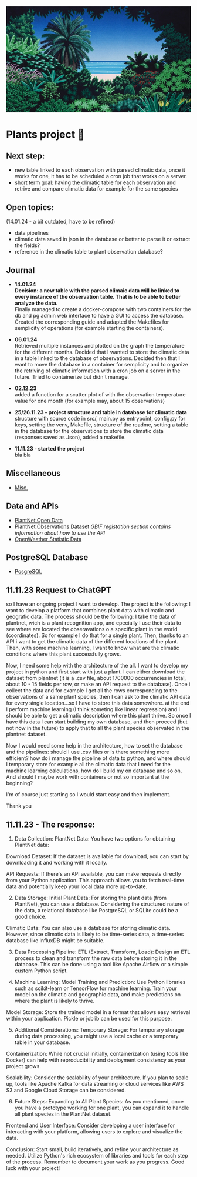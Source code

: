 ![Project Cover](https://github.com/mvomiero/plants/blob/main/assets/cover.jpeg)
# Plants project 🌴

## Next step:
* new table linked to each observation with parsed climatic data, once it works for one, it has to be scheduled a cron job that works on a server.
* short term goal: having the climatic table for each observation and retrive and compare climatic data for example for the same species

## Open topics:
(14.01.24 - a bit outdated, have to be refined)
* data pipelines
* climatic data saved in json in the database or better to parse it or extract the fields?
* reference in the climatic table to plant observation database?


## Journal

* __14.01.24__  
__Decision: a new table with the parsed climaic data will be linked to every instance of the observation table. That is to be able to better analyze the data.__  
Finally managed to create a docker-compose with two containers for the db and pg admin web interface to have a GUI to access the database. Created the corresponding guide and adapted the Makefiles for semplicity of operations (for example starting the containers).

* __06.01.24__  
Retrieved multiple instances and plotted on the graph the temperature for the different months. Decided that I wanted to store the climatic data in a table linked to the database of observations. Decided then that I want to move the database in a container for semplicity and to organize the retriving of climatic information with a cron job on a server in the future. Tried to containerize but didn't manage.

* __02.12.23__  
added a function for a scatter plot of with the observation temperature value for one month (for example may, about 15 observations)
* __25/26.11.23 - project structure and table in database for climatic data__  
structure with source code in src/, main.py as entrypoint, config.py for keys, setting the venv, Makefile, structure of the readme, setting a table in the database for the observations to store the climatic data (responses saved as Json), added a makefile. 
* __11.11.23 - started the project__   
bla bla

## Miscellaneous
* [Misc.](https://github.com/mvomiero/plants/blob/main/Guides/Miscellaneous.md)


## Data and APIs
* [PlantNet Open Data](https://plantnet.org/open-data/)
* [PlantNet Observations Dataset](https://www.gbif.org/dataset/7a3679ef-5582-4aaa-81f0-8c2545cafc81#description)  *GBIF registation section contains information about how to use the API*
* [OpenWeather Statistic Data](https://openweathermap.org/api/statistics-api#:~:text=Statistical%20Weather%20Data%20API%20allows,or%20for%20the%20entire%20year.)

## PostgreSQL Database
* [PosgreSQL](https://github.com/mvomiero/plants/blob/main/Guides/PostgreSQL.md)

## 11.11.23 Request to ChatGPT
so I have an ongoing project I want to develop. The project is the following: I want to develop a platform that combines plant data with climatic and geografic data. The process should be the following: I take the data of plantnet, wich is a plant recognition app, and epecially I use their data to see where are located  the obseravations o a specific plant in the world (coordinates). So for example I do that for a single plant. Then, thanks to an API i want to get the climatic data of the different locations of the plant. Then, with some machine learning, I want to know what are the climatic conditions where this plant successfully grows. 

Now, I need some help with the architecture of the all. I want to develop my project in python and first start with just a plant. I can either download the dataset from plantnet (it is a .csv file, about 1700000 occurrencies in total, about 10 - 15 fields per row, or make an API request to the database).
Once i collect the data and for example I get all the rows corresponding to the observations of a same plant species, then I can ask to the climatic API data for every single location...so I have to store this data somewhere. at the end I perform machine learning (I think someting like linear regression) and I should be able to get a climatic description where this plant thrive. So once I have this data I can start building my own database, and then proceed (but not now in the future) to apply that to all the plant species observated in the plantnet dataset. 

Now I would need some help in the architecture, how to set the database and the pipelines: should I use .csv files or is there something more efficient? how do i manage the pipeline of data to python, and where should I temporary store for example all the climatic data that I need for the machine learning calculations, how do I build my on database and so on. And should I maybe work with containers or not so important at the beginning?

I'm of course just starting so I would start easy and then implement.

Thank you

## 11.11.23 - The response:
1. Data Collection:
PlantNet Data:
You have two options for obtaining PlantNet data:

Download Dataset: If the dataset is available for download, you can start by downloading it and working with it locally.

API Requests: If there's an API available, you can make requests directly from your Python application. This approach allows you to fetch real-time data and potentially keep your local data more up-to-date.

2. Data Storage:
Initial Plant Data:
For storing the plant data (from PlantNet), you can use a database. Considering the structured nature of the data, a relational database like PostgreSQL or SQLite could be a good choice.

Climatic Data:
You can also use a database for storing climatic data. However, since climatic data is likely to be time-series data, a time-series database like InfluxDB might be suitable.

3. Data Processing Pipeline:
ETL (Extract, Transform, Load):
Design an ETL process to clean and transform the raw data before storing it in the database. This can be done using a tool like Apache Airflow or a simple custom Python script.

4. Machine Learning:
Model Training and Prediction:
Use Python libraries such as scikit-learn or TensorFlow for machine learning. Train your model on the climatic and geographic data, and make predictions on where the plant is likely to thrive.

Model Storage:
Store the trained model in a format that allows easy retrieval within your application. Pickle or joblib can be used for this purpose.

5. Additional Considerations:
Temporary Storage:
For temporary storage during data processing, you might use a local cache or a temporary table in your database.

Containerization:
While not crucial initially, containerization (using tools like Docker) can help with reproducibility and deployment consistency as your project grows.

Scalability:
Consider the scalability of your architecture. If you plan to scale up, tools like Apache Kafka for data streaming or cloud services like AWS S3 and Google Cloud Storage can be considered.

6. Future Steps:
Expanding to All Plant Species:
As you mentioned, once you have a prototype working for one plant, you can expand it to handle all plant species in the PlantNet dataset.

Frontend and User Interface:
Consider developing a user interface for interacting with your platform, allowing users to explore and visualize the data.

Conclusion:
Start small, build iteratively, and refine your architecture as needed. Utilize Python's rich ecosystem of libraries and tools for each step of the process. Remember to document your work as you progress. Good luck with your project!
